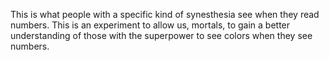 This is what people with a specific kind of synesthesia see when they read numbers. This is an experiment to allow us, mortals, to gain a better understanding of those with the superpower to see colors when they see numbers.
